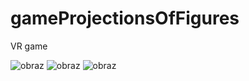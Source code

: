 # gameProjectionsOfFigures
VR game

![obraz](https://user-images.githubusercontent.com/49189136/183725629-534d99b9-a98d-48b3-aa77-7906f60f6402.png)
![obraz](https://user-images.githubusercontent.com/49189136/183725793-1e7ec887-9589-4a31-9d7f-e48155784c92.png)
![obraz](https://user-images.githubusercontent.com/49189136/183727414-17c9bdb7-1f20-4adc-b7be-bbdb18f9f07b.png)


